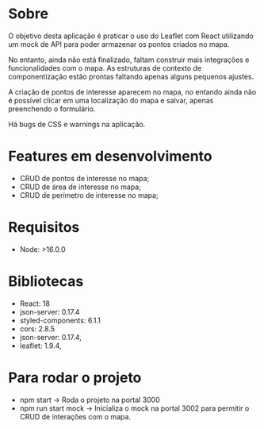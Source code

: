 # Sobre

O objetivo desta aplicação é praticar o uso do Leaflet com React utilizando um mock de API para poder armazenar os pontos criados no mapa.

No entanto, ainda não está finalizado, faltam construir mais integrações e funcionalidades com o mapa. As estruturas de contexto de componentização estão prontas faltando apenas alguns pequenos ajustes.

A criação de pontos de interesse aparecem no mapa, no entando ainda não é possível clicar em uma localização do mapa e salvar, apenas preenchendo o formulário.

Há bugs de CSS e warnings na aplicação.

# Features em desenvolvimento

- CRUD de pontos de interesse no mapa;
- CRUD de área de interesse no mapa;
- CRUD de perímetro de interesse no mapa;

# Requisitos

- Node: >16.0.0

# Bibliotecas

- React: 18
- json-server: 0.17.4
- styled-components: 6.1.1
- cors: 2.8.5
- json-server: 0.17.4,
- leaflet: 1.9.4,

# Para rodar o projeto

- npm start -> Roda o projeto na portal 3000
- npm run start mock -> Inicializa o mock na portal 3002 para permitir o CRUD de interações com o mapa.
